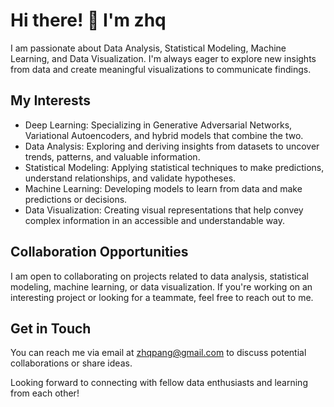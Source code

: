 # Hi there! 👋 I'm zhq

I am passionate about Data Analysis, Statistical Modeling, Machine Learning, and Data Visualization. I'm always eager to explore new insights from data and create meaningful visualizations to communicate findings.

## My Interests
- Deep Learning: Specializing in Generative Adversarial Networks, Variational Autoencoders, and hybrid models that combine the two.
- Data Analysis: Exploring and deriving insights from datasets to uncover trends, patterns, and valuable information.
- Statistical Modeling: Applying statistical techniques to make predictions, understand relationships, and validate hypotheses.
- Machine Learning: Developing models to learn from data and make predictions or decisions.
- Data Visualization: Creating visual representations that help convey complex information in an accessible and understandable way.


## Collaboration Opportunities

I am open to collaborating on projects related to data analysis, statistical modeling, machine learning, or data visualization. If you're working on an interesting project or looking for a teammate, feel free to reach out to me.

## Get in Touch

You can reach me via email at zhqpang@gmail.com to discuss potential collaborations or share ideas.

Looking forward to connecting with fellow data enthusiasts and learning from each other!



<!---
zhq2023/zhq2023 is a ✨ special ✨ repository because its `README.md` (this file) appears on your GitHub profile.
You can click the Preview link to take a look at your changes.
--->
